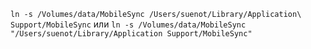 ```ln -s /Volumes/data/MobileSync /Users/suenot/Library/Application\ Support/MobileSync```
или
```ln -s /Volumes/data/MobileSync "/Users/suenot/Library/Application Support/MobileSync"```
